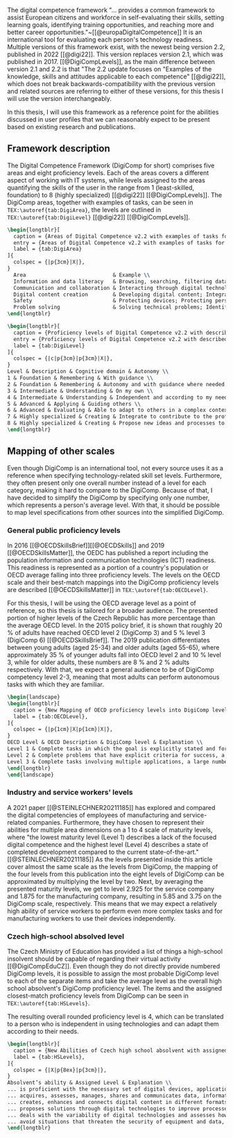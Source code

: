 The digital competence framework "... provides a common framework to assist European citizens and workforce in self-evaluating their skills, setting learning goals, identifying training opportunities, and reaching more and better career opportunities."~[[@europaDigitalCompetence]] It is an international tool for evaluating each person's technology readiness. Multiple versions of this framework exist, with the newest being version 2.2, published in 2022 [[@digi22]]. This version replaces version 2.1, which was published in 2017. [[@DigiCompLevels]], as the main difference between version 2.1 and 2.2 is that "The 2.2 update focuses on "Examples of the knowledge, skills and attitudes applicable to each competence" [[@digi22]], which does not break backwards-compatibility with the previous version and related sources are referring to either of these versions, for this thesis I will use the version interchangeably.

In this thesis, I will use this framework as a reference point for the abilities discussed in user profiles that we can reasonably expect to be present based on existing research and publications.
## Framework description

The Digital Competence Framework (DigiComp for short) comprises five areas and eight proficiency levels. Each of the areas covers a different aspect of working with IT systems, while levels assigned to the areas quantifying the skills of the user in the range from 1 (least-skilled, foundation) to 8 (highly specialized) [[@digi22]] [[@DigiCompLevels]]. The DigiComp areas, together with examples of tasks, can be seen in `TEX:\autoref{tab:DigiArea}`, the levels are outlined in `TEX:\autoref{tab:DigiLevel}`  [[@digi22]] [[@DigiCompLevels]].


```latex
\begin{longtblr}[
  caption = {Areas of Digital Competence v2.2 with examples of tasks for each area \cite{digi22}},
  entry = {Areas of Digital Competence v2.2 with examples of tasks for each area},
  label = {tab:DigiArea}
]{
  colspec = {|p{3cm}|X|},
} 
  Area                            & Example \\
  Information and data literacy   & Browsing, searching, filtering data, information and digital content; Evaluating data, information and digital content; Managing data, information and digital content \\
  Communication and collaboration & Interacting through digital technologies; Sharing through digital technologies; Engaging in citizenship through digital technologies; Collaborating through digital technologies; Netiquette; Managing digital identity \\
  Digital content creation        & Developing digital content; Integrating and re-elaborating digital content; Copyright and licenses; Programming \\
  Safety                          & Protecting devices; Protecting personal data and privacy; Protecting health and well-being; Protecting the environment \\
  Problem solving                 & Solving technical problems; Identifying needs and technological responses; Creatively using digital technologies; Identifying digital competence gaps \\
\end{longtblr}
```


```latex
\begin{longtblr}[
  caption = {Proficiency levels of Digital Competence v2.2 with described properties \cite{digi22,DigiCompLevels}},
  entry = {Proficiency levels of Digital Competence v2.2 with described properties},
  label = {tab:DigiLevel}
]{
  colspec = {|c|p{3cm}|p{3cm}|X|},
} 
Level & Description & Cognitive domain & Autonomy \\
1 & Foundation & Remembering & With guidance \\
2 & Foundation & Remembering & Autonomy and with guidance where needed \\
3 & Intermediate & Understanding & On my own \\
4 & Intermediate & Understanding & Independent and according to my needs \\
5 & Advanced & Applying & Guiding others \\
6 & Advanced & Evaluating & Able to adapt to others in a complex context \\
7 & Highly specialized & Creating & Integrate to contribute to the professional practice and to guide others \\
8 & Highly specialized & Creating & Propose new ideas and processes to the field \\
\end{longtblr}
```

## Mapping of other scales

Even though DigiComp is an international tool, not every source uses it as a reference when specifying technology-related skill set levels. Furthermore, they often present only one overall number instead of a level for each category, making it hard to compare to the DigiComp. Because of that, I have decided to simplify the DigiComp by specifying only one number, which represents a person's average level. With that, it should be possible to map level specifications from other sources into the simplified DigiComp.

### General public proficiency levels

In 2016 [[@OECDSkillsBrief]][[@OECDSkills]]  and 2019 [[@OECDSkillsMatter]], the OEDC  has published a report including the population information and communication technologies (ICT) readiness. This readiness is represented as a portion of a country's population or OECD average falling into three proficiency levels. The levels on the OECD scale and their best-match mappings into the DigiComp proficiency levels are described [[@OECDSkillsMatter]] in `TEX:\autoref{tab:OECDLevel}`.

For this thesis, I will be using the OECD average level as a point of reference, so this thesis is tailored for a broader audience. The presented portion of higher levels of the Czech Republic has more percentage than the average OECD level. In the 2015 policy brief, it is shown that roughly 20 % of adults have reached OECD level 2 (DigiComp 3) and 5 % level 3 (DigiComp 6) [[@OECDSkillsBrief]]. The 2019 publication differentiates between young adults (aged 25-34) and older adults (aged 55-65), where approximately 35 % of younger adults fall into OECD level 2 and 10 % level 3, while for older adults, these numbers are 8 % and 2 % adults respectively. With that, we expect a general audience to be of DigiComp competency level 2-3, meaning that most adults can perform autonomous tasks with which they are familiar.

```latex
\begin{landscape}
\begin{longtblr}[
  caption = {New Mapping of OECD proficiency levels into DigiComp levels},
  label = {tab:OECDLevel},
]{
  colspec = {|p{1cm}|X|p{1cm}|X|},
} 
OECD Level & OECD Description & DigiComp level & Explanation \\
Level 1 & Complete tasks in which the goal is explicitly stated and for which the necessary operations are performed single and familiar environment. Solve problems in the context of technology-rich environments whose solutions involve a relatively small number of steps, and a limited amount of monitoring across a large number of actions & 2 & Is able to autonomously perform operations, but in a familiar environemnt \\
Level 2 & Complete problems that have explicit criteria for success, a small number of applications, and several steps and operators. Can monitor progress towards a solution and handle unexpected outcomes or impasses. & 3 & Is able to performs tasks on their own, but needs to have the goals expicitly stated \\
Level 3 & Complete tasks involving multiple applications, a large number of steps, impasses, and the discovery and use of ad hoc commands in a novel environment. Establish a plan to arrive at a solution and monitor its implementation as they deal with unexpected outcomes and impasses. & 6 & Is able to select a solution in a complex previously unknown environment. \\
\end{longtblr}
\end{landscape}
```

### Industry and service workers' levels

A 2021 paper [[@STEINLECHNER20211185]] has explored and compared the digital competencies of employees of manufacturing and service-related companies. Furthermore, they have chosen to represent their abilities for multiple area dimensions on a 1 to 4 scale of maturity levels, where "the lowest maturity level (Level 1) describes a lack of the focused digital competence and the highest level (Level 4) describes a state of completed development compared to the current state-of-the-art." [[@STEINLECHNER20211185]] As the levels presented inside this article cover almost the same scale as the levels from DigiComp, the mapping of the four levels from this publication into the eight levels of DIgiComp can be approximated by multiplying the level by two. Next, by averaging the presented maturity levels, we get to level 2.925 for the service company and 1.875 for the manufacturing company, resulting in 5.85 and 3.75 on the DigiComp scale, respectively. This means that we may expect a relatively high ability of service workers to perform even more complex tasks and for manufacturing workers to use their devices independently.
### Czech high-school absolved level

The Czech Ministry of Education has provided a list of things a high-school insolvent should be capable of regarding their virtual activity [[@DigiCompEduCZ]]. Even though they do not directly provide numbered DigiComp levels, it is possible to assign the most probable DigiComp level to each of the separate items and take the average level as the overall high school absolvent's DigiComp proficiency level. The items and the assigned closest-match proficiency levels from DigiComp can be seen in `TEX:\autoref{tab:HSLevels}`.

The resulting overall rounded proficiency level is 4, which can be translated to a person who is independent in using technologies and can adapt them according to their needs.

```latex
\begin{longtblr}[
  caption = {New Abilities of Czech high school absolvent with assigned DigiComp proficiency levels},
  label = {tab:HSLevels},
]{
  colspec = {|X|p{8ex}|p{3cm}|},
}
Absolvent’s ability & Assigned Level & Explanation \\
... is proficient with the necessary set of digital devices, applications and services, using them in school work and in public life; adjusts and changes digital technologies and their use as available options evolve and as their own needs change & 4 & Independent in usage of technologies \\
... acquires, assesses, manages, shares and communicates data, information and digital content in a variety of formats; to do so, chooses processes, strategies and methods that are appropriate to the specific situation and purpose & 5-6 & Evaluates the best solution \\
... creates, enhances and connects digital content in different formats; expresses themselves using digital means & 4-5 & Is able to creatively apply knowledge for personal tasks \\
... proposes solutions through digital technologies to improve processes or technologies; can advise on technical problems & 5 & Is able to guide others in non-professional settings \\
... deals with the variability of digital technologies and assesses how developments in technology affect different aspects of individual and societal life and the environment, weighing up the risks and benefits & 4 & Is able to customize the new technologies to their needs \\
... avoid situations that threaten the security of equipment and data, and situations that threaten their physical and mental health; act ethically, with consideration and respect for others when collaborating, communicating and sharing information in a digital environment & 3 & Does understand learned methods of data security and protection on their own \\
\end{longtblr}
```
